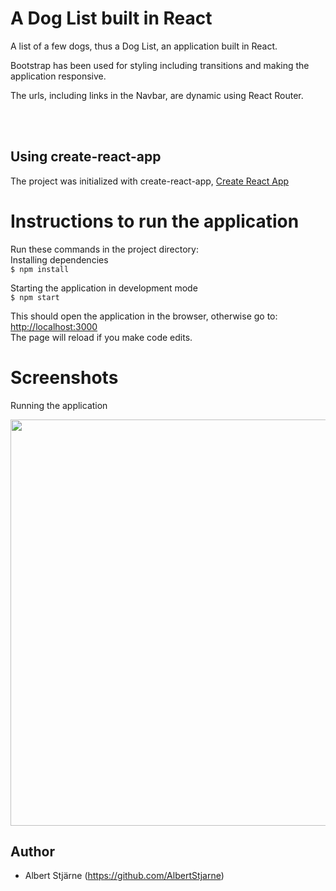 # A Dog List built in React

A list of a few dogs, thus a Dog List, an application built in React.

Bootstrap has been used for styling including transitions and making the application responsive.

The urls, including links in the Navbar, are dynamic using React Router.

<br>
<br>

## Using create-react-app

The project was initialized with create-react-app, [Create React App](https://github.com/facebook/create-react-app)

# Instructions to run the application

Run these commands in the project directory:<br>
Installing dependencies<br>
`$ npm install`

Starting the application in development mode<br>
`$ npm start`

This should open the application in the browser, otherwise go to:<br>
[http://localhost:3000](http://localhost:3000)<br>
The page will reload if you make code edits.

# Screenshots

Running the application

<img src="dog-list.gif" width=650>

## Author

- Albert Stjärne (https://github.com/AlbertStjarne)
